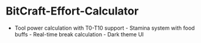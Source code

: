 # BitCraft-Effort-Calculator
- Tool power calculation with T0-T10 support - Stamina system with food buffs - Real-time break calculation - Dark theme UI
